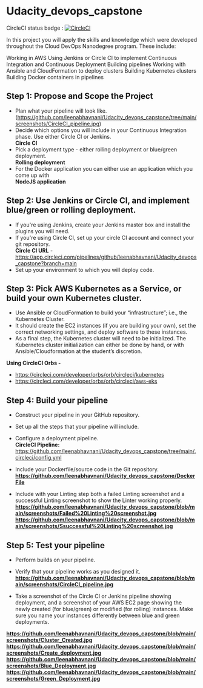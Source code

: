 # Udacity_devops_capstone

CircleCI status badge : [![CircleCI](https://circleci.com/gh/leenabhavnani/Udacity_devops_capstone.svg?style=svg)](https://github.com/leenabhavnani/Udacity_devops_capstone)

In this project you will apply the skills and knowledge which were developed throughout the Cloud DevOps Nanodegree program. These include:

Working in AWS
Using Jenkins or Circle CI to implement Continuous Integration and Continuous Deployment
Building pipelines
Working with Ansible and CloudFormation to deploy clusters
Building Kubernetes clusters
Building Docker containers in pipelines

## Step 1: Propose and Scope the Project
* Plan what your pipeline will look like.
    (https://github.com/leenabhavnani/Udacity_devops_capstone/tree/main/screenshots/CircleCI_pipeline.jpg)
* Decide which options you will include in your Continuous Integration phase. Use either Circle CI or Jenkins.  
    **Circle CI**
* Pick a deployment type - either rolling deployment or blue/green deployment.  
    **Rolling deployment**
* For the Docker application you can either use an application which you come up with  
    **NodeJS application**

## Step 2: Use Jenkins or Circle CI, and implement blue/green or rolling deployment.
* If you're using Jenkins, create your Jenkins master box and install the plugins you will need.
* If you're using Circle CI, set up your circle CI account and connect your git repository.  
  **Circle CI URL** - https://app.circleci.com/pipelines/github/leenabhavnani/Udacity_devops_capstone?branch=main 
* Set up your environment to which you will deploy code.
   
## Step 3: Pick AWS Kubernetes as a Service, or build your own Kubernetes cluster.
* Use Ansible or CloudFormation to build your “infrastructure”; i.e., the Kubernetes Cluster.
* It should create the EC2 instances (if you are building your own), set the correct networking settings, and deploy software to these instances.
* As a final step, the Kubernetes cluster will need to be initialized. The Kubernetes cluster initialization can either be done by hand, or with Ansible/Cloudformation at the student’s discretion.  

 **Using CircleCI Orbs -**
* https://circleci.com/developer/orbs/orb/circleci/kubernetes
* https://circleci.com/developer/orbs/orb/circleci/aws-eks


## Step 4: Build your pipeline
* Construct your pipeline in your GitHub repository.  
* Set up all the steps that your pipeline will include.
* Configure a deployment pipeline.  
 **CircleCI Pipeline:** https://github.com/leenabhavnani/Udacity_devops_capstone/tree/main/.circleci/config.yml 
 
* Include your Dockerfile/source code in the Git repository.  
**https://github.com/leenabhavnani/Udacity_devops_capstone/DockerFile**

* Include with your Linting step both a failed Linting screenshot and a successful Linting screenshot to show the Linter working properly.
**https://github.com/leenabhavnani/Udacity_devops_capstone/blob/main/screenshots/Failed%20Linting%20screenshot.jpg**
**https://github.com/leenabhavnani/Udacity_devops_capstone/blob/main/screenshots/Ssuccessful%20Linting%20screenshot.jpg**

## Step 5: Test your pipeline
* Perform builds on your pipeline.
* Verify that your pipeline works as you designed it.  
**https://github.com/leenabhavnani/Udacity_devops_capstone/blob/main/screenshots/CircleCI_pipeline.jpg**

* Take a screenshot of the Circle CI or Jenkins pipeline showing deployment, and a screenshot of your AWS EC2 page showing the newly created (for blue/green) or modified (for rolling) instances. Make sure you name your instances differently between blue and green deployments.

**https://github.com/leenabhavnani/Udacity_devops_capstone/blob/main/screenshots/Cluster_Created.jpg**
**https://github.com/leenabhavnani/Udacity_devops_capstone/blob/main/screenshots/Create_deployment.jpg**
**https://github.com/leenabhavnani/Udacity_devops_capstone/blob/main/screenshots/Blue_Deployment.jpg**
**https://github.com/leenabhavnani/Udacity_devops_capstone/blob/main/screenshots/Green_Deployment.jpg**


